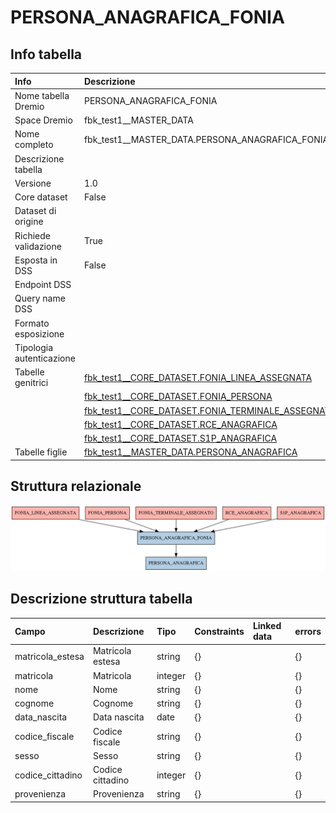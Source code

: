 # PERSONA_ANAGRAFICA_FONIA

## Info tabella

| Info                     | Descrizione                                                                                                                       |
|:-------------------------|:----------------------------------------------------------------------------------------------------------------------------------|
| Nome tabella Dremio      | PERSONA_ANAGRAFICA_FONIA                                                                                                          |
| Space Dremio             | fbk_test1__MASTER_DATA                                                                                                            |
| Nome completo            | fbk_test1__MASTER_DATA.PERSONA_ANAGRAFICA_FONIA                                                                                   |
| Descrizione tabella      |                                                                                                                                   |
| Versione                 | 1.0                                                                                                                               |
| Core dataset             | False                                                                                                                             |
| Dataset di origine       |                                                                                                                                   |
| Richiede validazione     | True                                                                                                                              |
| Esposta in DSS           | False                                                                                                                             |
| Endpoint DSS             |                                                                                                                                   |
| Query name DSS           |                                                                                                                                   |
| Formato esposizione      |                                                                                                                                   |
| Tipologia autenticazione |                                                                                                                                   |
| Tabelle genitrici        | [fbk_test1__CORE_DATASET.FONIA_LINEA_ASSEGNATA](/Documentation/fbk_test1__CORE_DATASET/FONIA_LINEA_ASSEGNATA/markdown.md)         |
|                          | [fbk_test1__CORE_DATASET.FONIA_PERSONA](/Documentation/fbk_test1__CORE_DATASET/FONIA_PERSONA/markdown.md)                         |
|                          | [fbk_test1__CORE_DATASET.FONIA_TERMINALE_ASSEGNATO](/Documentation/fbk_test1__CORE_DATASET/FONIA_TERMINALE_ASSEGNATO/markdown.md) |
|                          | [fbk_test1__CORE_DATASET.RCE_ANAGRAFICA](/Documentation/fbk_test1__CORE_DATASET/RCE_ANAGRAFICA/markdown.md)                       |
|                          | [fbk_test1__CORE_DATASET.S1P_ANAGRAFICA](/Documentation/fbk_test1__CORE_DATASET/S1P_ANAGRAFICA/markdown.md)                       |
| Tabelle figlie           | [fbk_test1__MASTER_DATA.PERSONA_ANAGRAFICA](/Documentation/fbk_test1__MASTER_DATA/PERSONA_ANAGRAFICA/markdown.md)                 |

## Struttura relazionale

![PERSONA_ANAGRAFICA_FONIA](./graph_png.png)

## Descrizione struttura tabella

| Campo            | Descrizione      | Tipo    | Constraints   | Linked data   | errors   |
|:-----------------|:-----------------|:--------|:--------------|:--------------|:---------|
| matricola_estesa | Matricola estesa | string  | {}            |               | {}       |
| matricola        | Matricola        | integer | {}            |               | {}       |
| nome             | Nome             | string  | {}            |               | {}       |
| cognome          | Cognome          | string  | {}            |               | {}       |
| data_nascita     | Data nascita     | date    | {}            |               | {}       |
| codice_fiscale   | Codice fiscale   | string  | {}            |               | {}       |
| sesso            | Sesso            | string  | {}            |               | {}       |
| codice_cittadino | Codice cittadino | integer | {}            |               | {}       |
| provenienza      | Provenienza      | string  | {}            |               | {}       |
